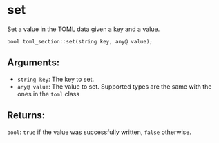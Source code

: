# set
Set a value in the TOML data given a key and a value.

`bool toml_section::set(string key, any@ value);`

## Arguments:
- `string key`: The key to set.
- `any@ value`: The value to set. Supported types are the same with the ones in the `toml` class

## Returns:
`bool`: `true` if the value was successfully written, `false` otherwise.
